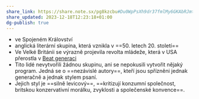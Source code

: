 ```yaml
---
share_link: https://share.note.sx/pg8kzcbu#Du0WpPsXh9dr37fmlMy6GKAbRJmtJ1g7c2y5aZZtuf4
share_updated: 2023-12-18T12:23:18+01:00
dg-publish: true
---
```

- ve Spojeném Království
- anglická literární skupina, která vznikla v ==50. letech 20. století==
- Ve Velké Británii se výrazně projevila revolta mládeže, která v USA přerostla v [Beat generaci](Beatníci.md)
- Tito lidé nevytvořili žádnou skupinu, ani se nepokusili vytvořit nějaký program. Jedná se o ==nezávislé autory==, kteří jsou spřízněni jednak generačně a jednak stylem psaní.
- Jejich styl je ==silně levicový==, ==kritizují konzumní společnost, britskou konzervativní morálku, zvyklosti a společenské konvence==.